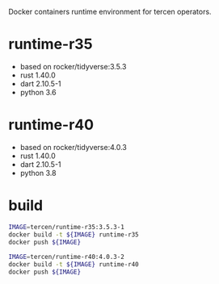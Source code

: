
Docker containers runtime environment for tercen operators.

# runtime-r35
- based on rocker/tidyverse:3.5.3
- rust 1.40.0
- dart 2.10.5-1
- python 3.6

# runtime-r40
- based on rocker/tidyverse:4.0.3
- rust 1.40.0
- dart 2.10.5-1
- python 3.8
 
# build

```bash
IMAGE=tercen/runtime-r35:3.5.3-1
docker build -t ${IMAGE} runtime-r35
docker push ${IMAGE}
 
IMAGE=tercen/runtime-r40:4.0.3-2
docker build -t ${IMAGE} runtime-r40
docker push ${IMAGE}
```
 
 

